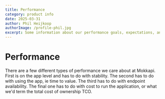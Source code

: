 ```yaml
---
title: Performance
category: product info
date: 2025-03-31
author: Phil Heijkoop
authorImage: /profile-phil.jpg
excerpt: Some information about our performance goals, expectations, and limitations
---
```


# Performance

There are a few different types of performance we care about at Mokkapi. First is on the app level and has to do with stability. The second has to do with using the app, ie time to value. The third has to do with endpoint availability. The final one has to do with cost to run the application, or what we'd term the total cost of ownership TCO.

# 